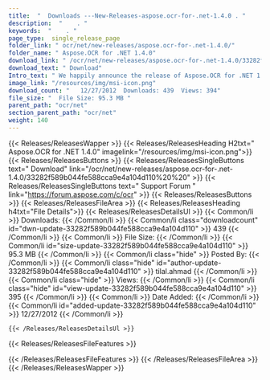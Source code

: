 ```yaml
---
title:  "  Downloads ---New-Releases-aspose.ocr-for-.net-1.4.0 . " 
description:  "    . " 
keywords:  "    . " 
page_type:  single_release_page
folder_link: " ocr/net/new-releases/aspose.ocr-for-.net-1.4.0/"
folder_name: " Aspose.OCR for .NET 1.4.0"
download_link: " /ocr/net/new-releases/aspose.ocr-for-.net-1.4.0/33282f589b044fe588cca9e4a104d110"
download_text: " Download"
Intro_text: " We happily announce the release of Aspose.OCR for .NET 1.4.0. This release intro..."
image_link: "/resources/img/msi-icon.png"
download_count: "   12/27/2012  Downloads: 439  Views: 394"
file_size: "  File Size: 95.3 MB "
parent_path: "ocr/net"
section_parent_path: "ocr/net"
weight: 140 
---
```


{{< Releases/ReleasesWapper >}}
  {{< Releases/ReleasesHeading H2txt=" Aspose.OCR for .NET 1.4.0" imagelink="/resources/img/msi-icon.png">}}
  {{< Releases/ReleasesButtons >}}
    {{< Releases/ReleasesSingleButtons text=" Download" link="/ocr/net/new-releases/aspose.ocr-for-.net-1.4.0/33282f589b044fe588cca9e4a104d110%20%20" >}}
    {{< Releases/ReleasesSingleButtons text=" Support Forum " link="https://forum.aspose.com/c/ocr" >}}
  {{< Releases/ReleasesButtons >}}
  {{< Releases/ReleasesFileArea >}}
    {{< Releases/ReleasesHeading h4txt="File Details">}}
    {{< Releases/ReleasesDetailsUl >}}
            {{< Common/li  >}} Downloads: {{< /Common/li >}} 
      {{< Common/li class="downloadcount" id="dwn-update-33282f589b044fe588cca9e4a104d110" >}} 439 {{< /Common/li >}} 
      {{< Common/li  >}} File Size: {{< /Common/li >}} 
      {{< Common/li id="size-update-33282f589b044fe588cca9e4a104d110" >}} 95.3 MB {{< /Common/li >}} 
      {{< Common/li  class="hide" >}} Posted By: {{< /Common/li >}} 
      {{< Common/li class="hide" id="author-update-33282f589b044fe588cca9e4a104d110" >}} tilal.ahmad {{< /Common/li >}} 
      {{< Common/li class="hide"  >}} Views: {{< /Common/li >}} 
      {{< Common/li class="hide" id="view-update-33282f589b044fe588cca9e4a104d110" >}} 395 {{< /Common/li >}} 
      {{< Common/li  >}} Date Added: {{< /Common/li >}} 
      {{< Common/li id="added-update-33282f589b044fe588cca9e4a104d110" >}} 12/27/2012 {{< /Common/li >}} 

    {{< /Releases/ReleasesDetailsUl >}}

  {{< Releases/ReleasesFileFeatures >}}
      
  {{< /Releases/ReleasesFileFeatures >}}
 {{< /Releases/ReleasesFileArea >}}
{{< /Releases/ReleasesWapper >}}


